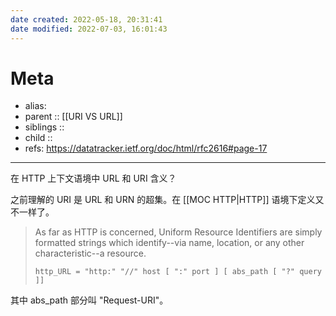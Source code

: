 ```yaml
---
date created: 2022-05-18, 20:31:41
date modified: 2022-07-03, 16:01:43
---
```


# Meta

- alias:
- parent :: [[URI VS URL]]
- siblings ::
- child ::
- refs: https://datatracker.ietf.org/doc/html/rfc2616#page-17

---

在 HTTP 上下文语境中 URL 和 URI 含义？

之前理解的 URI 是 URL 和 URN 的超集。在 [[MOC HTTP|HTTP]] 语境下定义又不一样了。

> As far as HTTP is concerned, Uniform Resource Identifiers are simply formatted strings which identify--via name, location, or any other characteristic--a resource.
>
> `http_URL = "http:" "//" host [ ":" port ] [ abs_path [ "?" query ]]`

其中 abs_path 部分叫 "Request-URI"。

